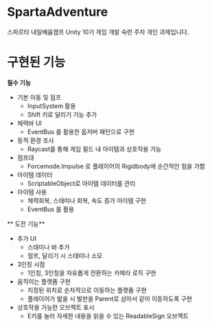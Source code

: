 # SpartaAdventure
스파르타 내일배움캠프 Unity 10기 게임 개발 숙련 주차 개인 과제입니다.

# 구현된 기능

**필수 기능**

- 기본 이동 및 점프
    - InputSystem 활용
    - Shift 키로 달리기 기능 추가
- 체력바 UI
    - EventBus 를 활용한 옵저버 패턴으로 구현
- 동적 환경 조사
    - Raycast를 통해 게임 필드 내 아이템과 상호작용 가능
- 점프대
    - Forcemode.Impulse 로 플레이어의 Rigidbody에 순간적인 힘을 가함
- 아이템 데이터
    - ScriptableObject로 아이템 데이터를 관리
- 아이템 사용
    - 체력회복, 스태미나 회복, 속도 증가 아이템 구현
    - EventBus 를 활용
 
** 도전 기능**

- 추가 UI
    - 스태미나 바 추가
    - 점프, 달리기 시 스태미나 소모
 - 3인칭 시점
    - 1인칭, 3인칭을 자유롭게 전환하는 카메라 로직 구현
-  움직이는 플랫폼 구현
    - 지정된 위치로 순차적으로 이동하는 플랫폼 구현
    - 플레이어가 밟을 시 발판을 Parent로 삼아서 같이 이동하도록 구현
 - 상호작용 가능한 오브젝트 표시
     - E키를 눌러 자세한 내용을 읽을 수 있는 ReadableSign 오브젝트
  
  


